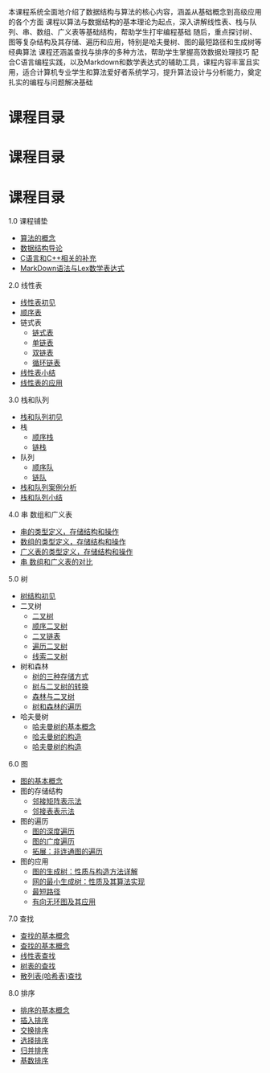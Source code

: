 本课程系统全面地介绍了数据结构与算法的核心内容，涵盖从基础概念到高级应用的各个方面
课程以算法与数据结构的基本理论为起点，深入讲解线性表、栈与队列、串、数组、广义表等基础结构，帮助学生打牢编程基础
随后，重点探讨树、图等复杂结构及其存储、遍历和应用，特别是哈夫曼树、图的最短路径和生成树等经典算法
课程还涵盖查找与排序的多种方法，帮助学生掌握高效数据处理技巧
配合C语言编程实践，以及Markdown和数学表达式的辅助工具，课程内容丰富且实用，适合计算机专业学生和算法爱好者系统学习，提升算法设计与分析能力，奠定扎实的编程与问题解决基础
 
# 课程目录

# 课程目录

# 课程目录

1.0 课程铺垫
  - [算法的概念](课程铺垫/算法的概念.md)
  - [数据结构导论](课程铺垫/数据结构导论.md)
  - [C语言和C++相关的补充](课程铺垫/C语言和C++相关的补充.md)
  - [MarkDown语法与Lex数学表达式](课程铺垫/MarkDown语法与Lex数学表达式.md)

2.0 线性表
  - [线性表初见](线性表/线性表初见.md)
  - [顺序表](线性表/顺序表.md)
  - 链式表
    - [链式表](线性表/链式表/链式表.md)
    - [单链表](线性表/链式表/单链表.md)
    - [双链表](线性表/链式表/双链表.md)
    - [循环链表](线性表/链式表/循环链表.md)
  - [线性表小结](线性表/线性表小结.md)
  - [线性表的应用](线性表/线性表的应用.md)

3.0 栈和队列
  - [栈和队列初见](栈和队列/栈和队列初见.md)
  - 栈
    - [顺序栈](栈和队列/栈/顺序栈.md)
    - [链栈](栈和队列/栈/链栈.md)
  - 队列
    - [顺序队](栈和队列/队列/顺序队.md)
    - [链队](栈和队列/队列/链队.md)
  - [栈和队列案例分析](栈和队列/栈和队列案例分析.md)
  - [栈和队列小结](栈和队列/栈和队列小结.md)

4.0 串 数组和广义表
  - [串的类型定义，存储结构和操作](串数组和广义表/串的类型定义，存储结构和操作.md)
  - [数组的类型定义，存储结构和操作](串数组和广义表/数组的类型定义，存储结构和操作.md)
  - [广义表的类型定义，存储结构和操作](串数组和广义表/广义表的类型定义，存储结构和操作.md)
  - [串 数组和广义表的对比](串数组和广义表/串-数组和广义表的对比.md)

5.0 树
  - [树结构初见](树/树结构初见.md)
  - 二叉树
    - [二叉树](树/二叉树/二叉树.md)
    - [顺序二叉树](树/二叉树/顺序二叉树.md)
    - [二叉链表](树/二叉树/二叉链表.md)
    - [遍历二叉树](树/二叉树/遍历二叉树.md)
    - [线索二叉树](树/二叉树/线索二叉树.md)
  - 树和森林
    - [树的三种存储方式](树/树和森林/树的三种存储方式.md)
    - [树与二叉树的转换](树/树和森林/树与二叉树的转换.md)
    - [森林与二叉树](树/树和森林/森林与二叉树.md)
    - [树和森林的遍历](树/树和森林/树和森林的遍历.md)
  - 哈夫曼树
    - [哈夫曼树的基本概念](树/哈夫曼树/哈夫曼树的基本概念.md)
    - [哈夫曼树的构造](树/哈夫曼树/哈夫曼树的构造.md)
    - [哈夫曼树的构造](树/哈夫曼树/哈夫曼树的构造.md)

6.0 图
  - [图的基本概念](图/图的基本概念.md)
  - 图的存储结构
    - [邻接矩阵表示法](图/图的存储结构/邻接矩阵表示法.md)
    - [邻接表表示法](图/图的存储结构/邻接表表示法.md)
  - 图的遍历
    - [图的深度遍历](图/图的遍历/图的深度遍历.md)
    - [图的广度遍历](图/图的遍历/图的广度遍历.md)
    - [拓展：非连通图的遍历](图/图的遍历/拓展-非连通图的遍历.md)
  - 图的应用
    - [图的生成树：性质与构造方法详解](图/图的应用/图的生成树-性质与构造方法详解.md)
    - [网的最小生成树：性质及其算法实现](图/图的应用/网的最小生成树-性质及其算法实现.md)
    - [最短路径](图/图的应用/最短路径.md)
    - [有向无环图及其应用](图/图的应用/有向无环图及其应用.md)

7.0 查找
  - [查找的基本概念](查找/查找的基本概念.md)
  - [查找的基本概念](查找/查找的基本概念.md)
  - [线性表查找](查找/线性表查找.md)
  - [树表的查找](查找/树表的查找.md)
  - [散列表(哈希表)查找](查找/散列表-哈希表查找.md)

8.0 排序
  - [排序的基本概念](排序/排序的基本概念.md)
  - [插入排序](排序/插入排序.md)
  - [交换排序](排序/交换排序.md)
  - [选择排序](排序/选择排序.md)
  - [归并排序](排序/归并排序.md)
  - [基数排序](排序/基数排序.md)









